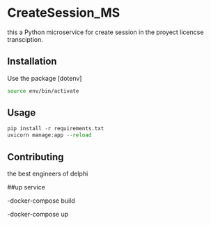 # CreateSession_MS

this a Python microservice for create session in the proyect licencse transciption.

## Installation

Use the package [dotenv]

```bash
source env/bin/activate
```

## Usage

```python
pip install -r requirements.txt
uvicorn manage:app --reload
```

## Contributing
the best engineers of delphi

##up service

-docker-compose build

-docker-compose up
